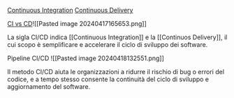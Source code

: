 [Continuous Integration](https://www.goretro.ai/post/what-is-continuous-integration-in-scrum)
[Continuous Delivery](https://en.wikipedia.org/wiki/Continuous_delivery "Continuous delivery")

[CI vs CD](https://www.redhat.com/it/topics/devops/what-is-ci-cd)![[Pasted image 20240417165653.png]]

La sigla  CI/CD indica [[Continuous Integration]] e la [[Continuos Delivery]], il cui scopo è semplificare e accelerare il ciclo di sviluppo dei software.

Pipeline CI/CD
![[Pasted image 20240418132551.png]]

Il metodo CI/CD aiuta le organizzazioni a ridurre il rischio di bug o errori del codice, e a tempo stesso consente la continuità del ciclo di sviluppo e aggiornamento del software.